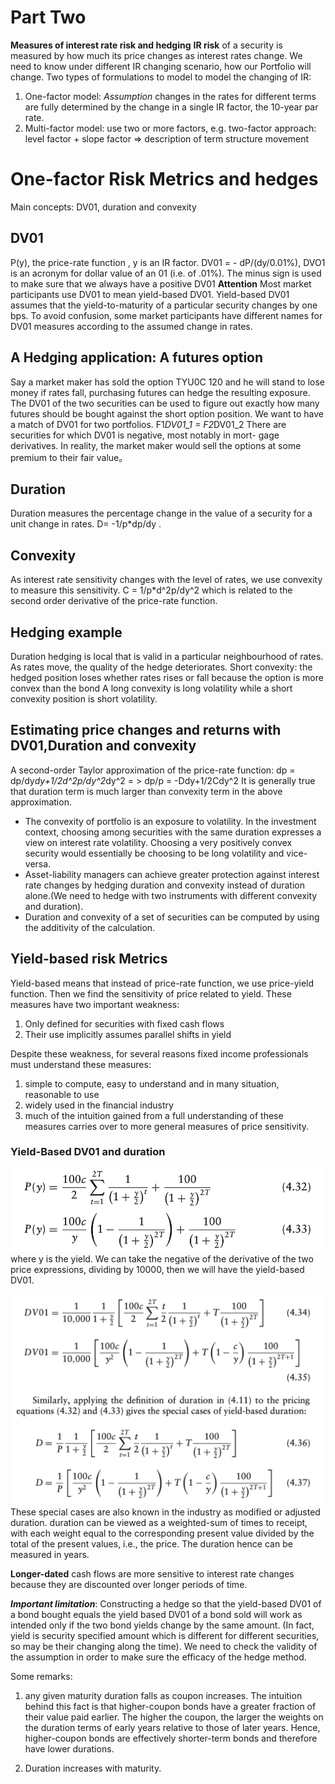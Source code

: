 # Part Two
**Measures of interest rate risk and hedging**
**IR risk** of a security is measured by how much its price changes as interest rates change.
We need to know under different IR changing scenario, how our Portfolio will change.
Two types of formulations to model to model the changing of IR:
1. One-factor model:
   *Assumption*  changes in the rates for different terms are fully determined by the change in a single IR factor, the 10-year par rate.
2. Multi-factor model: use two or more factors, e.g. two-factor approach: level factor + slope factor => description of term structure movement

# One-factor Risk Metrics and hedges
Main concepts: DV01, duration and convexity
## DV01
P(y), the price-rate function , y is an IR factor.
DV01 = - dP/(dy/0.01%), DVO1 is an acronym for dollar value of an 01 (i.e. of .01%). The minus sign is used to make sure that we always have a positive DV01
**Attention** Most market participants use DV01 to mean yield-based DV01. Yield-based DV01 assumes that the yield-to-maturity of a particular security changes by one bps. To avoid confusion, some market participants have different names for DV01 measures according to the assumed change in rates.

## A Hedging application: A futures option
Say a market maker has sold the option TYU0C 120 and he will stand to lose money if rates fall, purchasing futures can hedge the resulting exposure.  The DV01 of the two securities can be used to figure out exactly how many futures should be bought against the short option position.
We want to have a match of DV01 for two portfolios.
F1*DV01_1 = F2*DV01_2
There are securities for which DV01 is negative, most notably in mort- gage derivatives.
In reality, the market maker would sell the options at some premium to their fair value。

## Duration
Duration measures the percentage change in the value of a security for a unit change in rates.
D= -1/p*dp/dy .

## Convexity
As interest rate sensitivity changes with the level of rates, we use convexity to measure this sensitivity.
C = 1/p*d^2p/dy^2 which is related to the second order derivative of the price-rate function.

## Hedging example
Duration hedging is local that is valid in a particular neighbourhood of rates. As rates move, the quality of the hedge deteriorates.
Short convexity: the hedged position loses whether rates rises or fall because the option is more convex than the bond
A long convexity is long volatility while a short convexity position is short volatility.

## Estimating price changes and returns with DV01,Duration and convexity
A second-order Taylor approximation of the price-rate function:
dp = dp/dy*dy+1/2d^2p/dy^2*dy^2 = > dp/p = -Ddy+1/2Cdy^2
It is generally true that duration term is much larger than convexity term in the above approximation.

- The convexity of portfolio is an exposure to volatility. In the investment context, choosing among securities with the same duration expresses a view on interest rate volatility. Choosing a very positively convex security would essentially be choosing to be long volatility and vice-versa.
- Asset-liability managers can achieve greater protection against interest rate changes by hedging duration and convexity instead of duration alone.(We need to hedge with two instruments with different convexity and duration).
- Duration and convexity of a set of securities can be computed by using the additivity of the calculation.

## Yield-based risk Metrics
Yield-based means that instead of price-rate function, we use price-yield function. Then we find the sensitivity of price related to yield. These measures have two important weakness:
1. Only defined for securities with fixed cash flows
2. Their use implicitly assumes parallel shifts in yield

Despite these weakness, for several reasons fixed income professionals must understand these measures:
1. simple to compute, easy to understand and in many situation, reasonable to use
2. widely used in the financial industry
3. much of the intuition gained from a full understanding of these measures carries over to more general measures of price sensitivity.

### Yield-Based DV01 and duration
![price yield-based](fig/DV01_yield.png)
where y is the yield. We can take the negative of the derivative of the two price expressions, dividing by 10000, then we will have the yield-based DV01.

![DV01 druration yield-based](fig/yield_duration_dv01.png)
These special cases are also known in the industry as modified or adjusted duration.
duration can be viewed as a weighted-sum of times to receipt, with each weight equal to the corresponding present value divided by the total of the present values, i.e., the price. The duration hence can be measured in years.

**Longer-dated** cash flows are more sensitive to interest rate changes because they are discounted over longer periods of time.

***Important limitation***:
Constructing a hedge so that the yield-based DV01 of a bond bought equals the yield based DV01 of a bond sold will work as intended only if the two bond yields change by the same amount. (In fact, yield is security specified amount which is different for different securities, so may be their changing along the time). We need to check the validity of the assumption in order to make sure the efficacy of the hedge method.

Some remarks:
1. any given maturity duration falls as coupon increases. The intuition behind this fact is that higher-coupon bonds have a greater fraction of their value paid earlier. The higher the coupon, the larger the weights on the duration terms of early years relative to those of later years. Hence, higher-coupon bonds are effectively shorter-term bonds and therefore have lower durations.

2. Duration increases with maturity.
